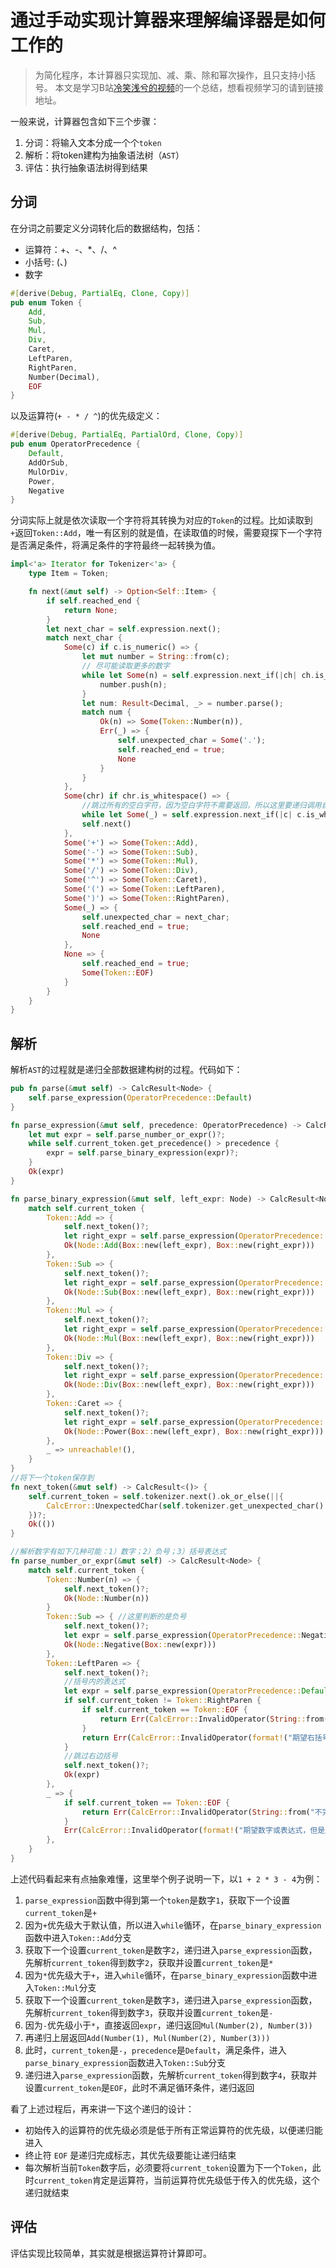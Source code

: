 # 通过手动实现计算器来理解编译器是如何工作的

> 为简化程序，本计算器只实现加、减、乘、除和幂次操作，且只支持小括号。
> 本文是学习B站[冷笑浅兮的视频](https://www.bilibili.com/video/BV1R4VpzgESS?spm_id_from=333.788.videopod.sections&vd_source=151470303bff86fb1580c8c795b22fc1)的一个总结，想看视频学习的请到链接地址。

一般来说，计算器包含如下三个步骤：

1. 分词：将输入文本分成一个个`token`
2. 解析：将token建构为抽象语法树（`AST`）
3. 评估：执行抽象语法树得到结果

## 分词

在分词之前要定义分词转化后的数据结构，包括：

- 运算符：+、-、*、/、^
- 小括号: (、)
- 数字

```rust
#[derive(Debug, PartialEq, Clone, Copy)]
pub enum Token {
    Add,
    Sub,
    Mul,
    Div,
    Caret,
    LeftParen,
    RightParen,
    Number(Decimal),
    EOF
}
```

以及运算符(`+ - * / ^`)的优先级定义：

```rust
#[derive(Debug, PartialEq, PartialOrd, Clone, Copy)]
pub enum OperatorPrecedence {
    Default,
    AddOrSub,
    MulOrDiv,
    Power,
    Negative
}
```

分词实际上就是依次读取一个字符将其转换为对应的`Token`的过程。比如读取到`+`返回`Token::Add`，唯一有区别的就是值，在读取值的时候，需要窥探下一个字符是否满足条件，将满足条件的字符最终一起转换为值。

```rust
impl<'a> Iterator for Tokenizer<'a> {
    type Item = Token;

    fn next(&mut self) -> Option<Self::Item> {
        if self.reached_end {
            return None;
        }
        let next_char = self.expression.next();
        match next_char {
            Some(c) if c.is_numeric() => {
                let mut number = String::from(c);
                // 尽可能读取更多的数字
                while let Some(n) = self.expression.next_if(|ch| ch.is_numeric() || *ch == '.') {
                    number.push(n);
                }
                let num: Result<Decimal, _> = number.parse();
                match num {
                    Ok(n) => Some(Token::Number(n)),
                    Err(_) => {
                        self.unexpected_char = Some('.');
                        self.reached_end = true;
                        None
                    }
                }
            },
            Some(chr) if chr.is_whitespace() => {
                //跳过所有的空白字符，因为空白字符不需要返回，所以这里要递归调用自己直至返回
                while let Some(_) = self.expression.next_if(|c| c.is_whitespace()) {}
                self.next()
            },
            Some('+') => Some(Token::Add),
            Some('-') => Some(Token::Sub),
            Some('*') => Some(Token::Mul),
            Some('/') => Some(Token::Div),
            Some('^') => Some(Token::Caret),
            Some('(') => Some(Token::LeftParen),
            Some(')') => Some(Token::RightParen),
            Some(_) => {
                self.unexpected_char = next_char;
                self.reached_end = true;
                None
            },
            None => {
                self.reached_end = true;
                Some(Token::EOF)
            }
        }
    }
}
```

## 解析

解析`AST`的过程就是递归全部数据建构树的过程。代码如下：

```rust
pub fn parse(&mut self) -> CalcResult<Node> {
    self.parse_expression(OperatorPrecedence::Default)
}

fn parse_expression(&mut self, precedence: OperatorPrecedence) -> CalcResult<Node> {
    let mut expr = self.parse_number_or_expr()?;
    while self.current_token.get_precedence() > precedence {
        expr = self.parse_binary_expression(expr)?;
    }
    Ok(expr)
}

fn parse_binary_expression(&mut self, left_expr: Node) -> CalcResult<Node> {
    match self.current_token {
        Token::Add => {
            self.next_token()?;
            let right_expr = self.parse_expression(OperatorPrecedence::AddOrSub)?;
            Ok(Node::Add(Box::new(left_expr), Box::new(right_expr)))
        },
        Token::Sub => {
            self.next_token()?;
            let right_expr = self.parse_expression(OperatorPrecedence::AddOrSub)?;
            Ok(Node::Sub(Box::new(left_expr), Box::new(right_expr)))
        },
        Token::Mul => {
            self.next_token()?;
            let right_expr = self.parse_expression(OperatorPrecedence::MulOrDiv)?;
            Ok(Node::Mul(Box::new(left_expr), Box::new(right_expr)))
        },
        Token::Div => {
            self.next_token()?;
            let right_expr = self.parse_expression(OperatorPrecedence::MulOrDiv)?;
            Ok(Node::Div(Box::new(left_expr), Box::new(right_expr)))
        },
        Token::Caret => {
            self.next_token()?;
            let right_expr = self.parse_expression(OperatorPrecedence::Power)?;
            Ok(Node::Power(Box::new(left_expr), Box::new(right_expr)))
        },
        _ => unreachable!(),
    }
}
//将下一个token保存到
fn next_token(&mut self) -> CalcResult<()> {
    self.current_token = self.tokenizer.next().ok_or_else(||{
        CalcError::UnexpectedChar(self.tokenizer.get_unexpected_char().unwrap())
    })?;
    Ok(())
}

//解析数字有如下几种可能：1）数字；2）负号；3）括号表达式
fn parse_number_or_expr(&mut self) -> CalcResult<Node> {
    match self.current_token {
        Token::Number(n) => {
            self.next_token()?;
            Ok(Node::Number(n))
        }
        Token::Sub => { //这里判断的是负号
            self.next_token()?;
            let expr = self.parse_expression(OperatorPrecedence::Negative)?;
            Ok(Node::Negative(Box::new(expr)))
        },
        Token::LeftParen => {
            self.next_token()?;
            //括号内的表达式
            let expr = self.parse_expression(OperatorPrecedence::Default)?;
            if self.current_token != Token::RightParen {
                if self.current_token == Token::EOF {
                    return Err(CalcError::InvalidOperator(String::from("不完整的表达式")));
                }
                return Err(CalcError::InvalidOperator(format!("期望右括号，但是遇到：{}", self.current_token)));
            }
            //跳过右边括号
            self.next_token()?;
            Ok(expr)
        },
        _ => {
            if self.current_token == Token::EOF {
                return Err(CalcError::InvalidOperator(String::from("不完整的表达式")));
            }
            Err(CalcError::InvalidOperator(format!("期望数字或表达式，但是遇到：{}", self.current_token)))
        },
    }
}
```

上述代码看起来有点抽象难懂，这里举个例子说明一下，以`1 + 2 * 3 - 4`为例：

1. `parse_expression`函数中得到第一个`token`是数字`1`，获取下一个设置`current_token`是`+`
2. 因为`+`优先级大于默认值，所以进入`while`循环，在`parse_binary_expression`函数中进入`Token::Add`分支
3. 获取下一个设置`current_token`是数字`2`，递归进入`parse_expression`函数，先解析`current_token`得到数字`2`，获取并设置`current_token`是`*`
4. 因为`*`优先级大于`+`，进入`while`循环，在`parse_binary_expression`函数中进入`Token::Mul`分支
5. 获取下一个设置`current_token`是数字`3`，递归进入`parse_expression`函数，先解析`current_token`得到数字`3`，获取并设置`current_token`是`-`
6. 因为`-`优先级小于`*`，直接返回`expr`，递归返回`Mul(Number(2), Number(3))`
7. 再递归上层返回`Add(Number(1), Mul(Number(2), Number(3)))`
8. 此时，`current_token`是`-`，`precedence`是`Default`，满足条件，进入`parse_binary_expression`函数进入`Token::Sub`分支
9. 递归进入`parse_expression`函数，先解析`current_token`得到数字`4`，获取并设置`current_token`是`EOF`，此时不满足循环条件，递归返回

看了上述过程后，再来讲一下这个递归的设计：

- 初始传入的运算符的优先级必须是低于所有正常运算符的优先级，以便递归能进入
- 终止符 `EOF` 是递归完成标志，其优先级要能让递归结束
- 每次解析当前`Token`数字后，必须要将`current_token`设置为下一个`Token`，此时`current_token`肯定是运算符，当前运算符优先级低于传入的优先级，这个递归就结束

## 评估

评估实现比较简单，其实就是根据运算符计算即可。
